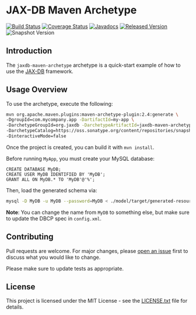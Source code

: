 # JAX-DB Maven Archetype

[![Build Status](https://github.com/jaxdb/jaxdb/workflows/build.yml/badge.svg)](https://github.com/jaxdb/jaxdb/actions/workflows/build.yml)
[![Coverage Status](https://coveralls.io/repos/github/jaxdb/jaxdb/badge.svg)](https://coveralls.io/github/jaxdb/jaxdb)
[![Javadocs](https://www.javadoc.io/badge/org.jaxdb/jaxdb-maven-archetype.svg)](https://www.javadoc.io/doc/org.jaxdb/jaxdb-maven-archetype)
[![Released Version](https://img.shields.io/maven-central/v/org.jaxdb/jaxdb-maven-archetype.svg)](https://mvnrepository.com/artifact/org.jaxdb/jaxdb-maven-archetype)
![Snapshot Version](https://img.shields.io/nexus/s/org.jaxdb/jaxdb-maven-archetype?label=maven-snapshot&server=https%3A%2F%2Foss.sonatype.org)

## Introduction

The `jaxdb-maven-archetype` archetype is a quick-start example of how to use the [JAX-DB][jaxdb] framework.

## Usage Overview

To use the archetype, execute the following:

```bash
mvn org.apache.maven.plugins:maven-archetype-plugin:2.4:generate \
-DgroupId=com.mycompany.app -DartifactId=my-app \
-DarchetypeGroupId=org.jaxdb -DarchetypeArtifactId=jaxdb-maven-archetype -DarchetypeVersion=0.4.1-SNAPSHOT \
-DarchetypeCatalog=https://oss.sonatype.org/content/repositories/snapshots/ \
-DinteractiveMode=false
```

Once the project is created, you can build it with `mvn install`.

Before running `MyApp`, you must create your MySQL database:

```
CREATE DATABASE MyDB;
CREATE USER MyDB IDENTIFIED BY 'MyDB';
GRANT ALL ON MyDB.* TO 'MyDB'@'%';
```

Then, load the generated schema via:

```bash
mysql -D MyDB -u MyDB --password=MyDB < ./model/target/generated-resources/jaxdb/db.sql
```

**Note**: You can change the name from `MyDB` to something else, but make sure to update the DBCP spec in `config.xml`.

## Contributing

Pull requests are welcome. For major changes, please [open an issue](../../issues) first to discuss what you would like to change.

Please make sure to update tests as appropriate.

## License

This project is licensed under the MIT License - see the [LICENSE.txt](LICENSE.txt) file for details.

[mvn-archetype]: https://img.shields.io/badge/mvn-archetype-yellow.svg
[jaxdb]: /
